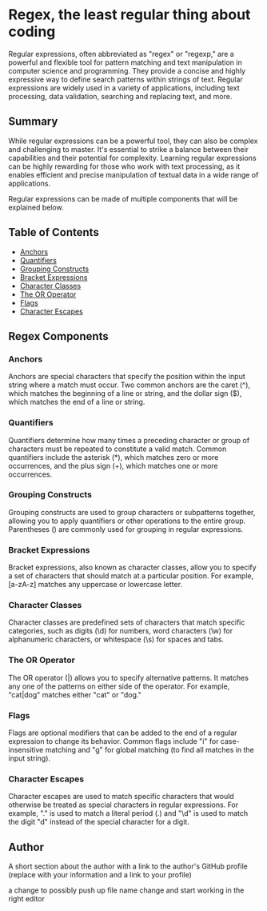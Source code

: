 # Regex, the least regular thing about coding

Regular expressions, often abbreviated as "regex" or "regexp," are a powerful and flexible tool for pattern matching and text manipulation in computer science and programming. They provide a concise and highly expressive way to define search patterns within strings of text. Regular expressions are widely used in a variety of applications, including text processing, data validation, searching and replacing text, and more.

## Summary

While regular expressions can be a powerful tool, they can also be complex and challenging to master. It's essential to strike a balance between their capabilities and their potential for complexity. Learning regular expressions can be highly rewarding for those who work with text processing, as it enables efficient and precise manipulation of textual data in a wide range of applications.

Regular expressions can be made of multiple components that will be explained below.

## Table of Contents

- [Anchors](#anchors)
- [Quantifiers](#quantifiers)
- [Grouping Constructs](#grouping-constructs)
- [Bracket Expressions](#bracket-expressions)
- [Character Classes](#character-classes)
- [The OR Operator](#the-or-operator)
- [Flags](#flags)
- [Character Escapes](#character-escapes)

## Regex Components

### Anchors

Anchors are special characters that specify the position within the input string where a match must occur. Two common anchors are the caret (^), which matches the beginning of a line or string, and the dollar sign ($), which matches the end of a line or string.

### Quantifiers

Quantifiers determine how many times a preceding character or group of characters must be repeated to constitute a valid match. Common quantifiers include the asterisk (\*), which matches zero or more occurrences, and the plus sign (+), which matches one or more occurrences.

### Grouping Constructs

Grouping constructs are used to group characters or subpatterns together, allowing you to apply quantifiers or other operations to the entire group. Parentheses () are commonly used for grouping in regular expressions.

### Bracket Expressions

Bracket expressions, also known as character classes, allow you to specify a set of characters that should match at a particular position. For example, [a-zA-z] matches any uppercase or lowercase letter.

### Character Classes

Character classes are predefined sets of characters that match specific categories, such as digits (\d) for numbers, word characters (\w) for alphanumeric characters, or whitespace (\s) for spaces and tabs.

### The OR Operator

The OR operator (|) allows you to specify alternative patterns. It matches any one of the patterns on either side of the operator. For example, "cat|dog" matches either "cat" or "dog."

### Flags

Flags are optional modifiers that can be added to the end of a regular expression to change its behavior. Common flags include "i" for case-insensitive matching and "g" for global matching (to find all matches in the input string).

### Character Escapes

Character escapes are used to match specific characters that would otherwise be treated as special characters in regular expressions. For example, "." is used to match a literal period (.) and "\d" is used to match the digit "d" instead of the special character for a digit.

## Author

A short section about the author with a link to the author's GitHub profile (replace with your information and a link to your profile)

a change to possibly push up file name change and start working in the right editor
